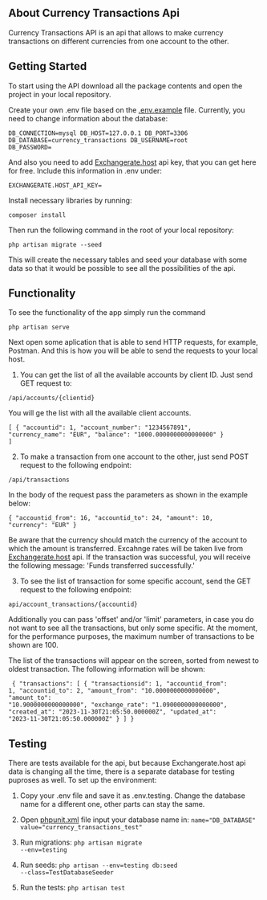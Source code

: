 ## About Currency Transactions Api

Currency Transactions API is an api that allows to make currency transactions on different currencies from one account to the other.

## Getting Started

To start using the API download all the package contents and open the project in your local repository.

Create your own .env file based on the [.env.example](https://github.com/epulke/currency_app_1/blob/master/.env.example) file. 
Currently, you need to change information about the database:

<code>DB_CONNECTION=mysql
DB_HOST=127.0.0.1
DB_PORT=3306
DB_DATABASE=currency_transactions
DB_USERNAME=root
DB_PASSWORD=</code>

And also you need to add [Exchangerate.host]( https://exchangerate.host/) api key, that you can get here for free. 
Include this information in .env under:

<code>EXCHANGERATE.HOST_API_KEY=</code>

Install necessary libraries by running:

<code>composer install</code>

Then run the following command in the root of your local repository:

<code>php artisan migrate --seed</code>

This will create the necessary tables and seed your database with some data so that it would be possible to see all the possibilities of the api.

## Functionality
To see the functionality of the app simply run the command

<code>php artisan serve</code>

Next open some aplication that is able to send HTTP requests, for example, Postman. And this is how you will be able to send the requests to your local host. 

1. You can get the list of all the available accounts by client ID.
Just send GET request to:

<code>/api/accounts/{clientid}</code>

You will ge the list with all the available client accounts.

<code>[
    {
        "accountid": 1,
        "account_number": "1234567891",
        "currency_name": "EUR",
        "balance": "1000.0000000000000000"
    }
]</code>

2. To make a transaction from one account to the other, just send POST request to the following endpoint:

<code>/api/transactions</code>

In the body of the request pass the parameters as shown in the example below:

<code>{
   "accountid_from": 16,
   "accountid_to": 24,
   "amount": 10,
   "currency": "EUR"
}</code>

Be aware that the currency should match the currency of the account to which the amount is transferred.
Excahnge rates will be taken live from [Exchangerate.host]( https://exchangerate.host/) api.
If the transaction was successful, you will receive the following message: 'Funds transferred successfully.'

3. To see the list of transaction for some specific account, send the GET request to the following endpoint:

<code>api/account_transactions/{accountid}</code>

Additionally you can pass 'offset' and/or 'limit' parameters, in case you do not want to see all the transactions, but only some specific.
At the moment, for the performance purposes, the maximum number of transactions to be shown are 100.

The list of the transactions will appear on the screen, sorted from newest to oldest transaction.
The following information will be shown:

<code> {
    "transactions": [
        {
            "transactionsid": 1,
            "accountid_from": 1,
            "accountid_to": 2,
            "amount_from": "10.0000000000000000",
            "amount_to": "10.9000000000000000",
            "exchange_rate": "1.0900000000000000",
            "created_at": "2023-11-30T21:05:50.000000Z",
            "updated_at": "2023-11-30T21:05:50.000000Z"
        }
    ]
}</code>

## Testing

There are tests available for the api, but because Exchangerate.host api data is changing all the time, there is a separate database for testing puproses as well.
To set up the environment:
1. Copy your .env file and save it as .env.testing. Change the database name for a different one, other parts can stay the same.

2. Open [phpunit.xml](https://github.com/epulke/currency_transactions_api/blob/master/phpunit.xml) file input your database name in:
<code>name="DB_DATABASE" value="currency_transactions_test"</code>

3. Run migrations:
<code>php artisan migrate --env=testing</code>

4. Run seeds:
<code>php artisan --env=testing db:seed --class=TestDatabaseSeeder</code>

5. Run the tests:
<code>php artisan test</code>